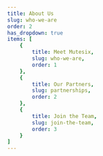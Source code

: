 ```yaml
---
title: About Us
slug: who-we-are
order: 2
has_dropdown: true
items: [
    {
        title: Meet Mutesix,
        slug: who-we-are,
        order: 1
    },
    {
        title: Our Partners,
        slug: partnerships,
        order: 2
    },
    {
        title: Join the Team,
        slug: join-the-team,
        order: 3
    }
]
---
```

